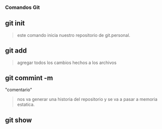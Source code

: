 ### Comandos Git

## git init
> este comando inicia nuestro repositorio de git.personal.
## git add
>agregar todos los cambios hechos a los archivos
## git commint -m 
"comentario"
>nos va  generar una historia del repositorio y se va a pasar a memoria estatica.
## git show
